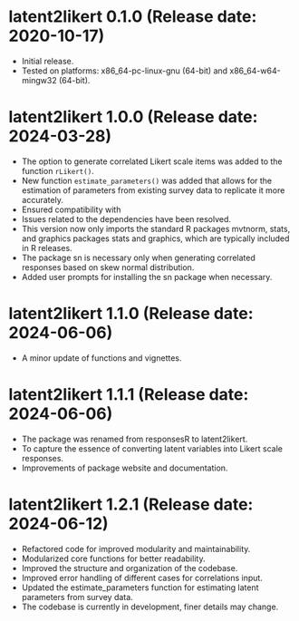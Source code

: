 # latent2likert 0.1.0 (Release date: 2020-10-17)

- Initial release.
- Tested on platforms: x86_64-pc-linux-gnu (64-bit) and x86_64-w64-mingw32 (64-bit).

# latent2likert 1.0.0 (Release date: 2024-03-28)

- The option to generate correlated Likert scale items was added to the function `rLikert()`.
- New function `estimate_parameters()` was added that allows for the estimation of parameters from existing survey data to replicate it more accurately.
- Ensured compatibility with 
- Issues related to the dependencies have been resolved. 
- This version now only imports the standard R packages mvtnorm, stats, and graphics packages stats and graphics, which are typically included in R releases.
- The package sn is necessary only when generating correlated responses based on skew normal distribution.
- Added user prompts for installing the sn package when necessary.

# latent2likert 1.1.0 (Release date: 2024-06-06)

- A minor update of functions and vignettes.

# latent2likert 1.1.1 (Release date: 2024-06-06)

- The package was renamed from responsesR to latent2likert.
- To capture the essence of converting latent variables into Likert scale responses.
- Improvements of package website and documentation.

# latent2likert 1.2.1 (Release date: 2024-06-12)

- Refactored code for improved modularity and maintainability.
- Modularized core functions for better readability.
- Improved the structure and organization of the codebase.
- Improved error handling of different cases for correlations input.
- Updated the estimate_parameters function for estimating latent parameters from survey data.
- The codebase is currently in development, finer details may change.

